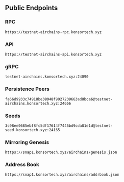 ## Public Endpoints

### RPC
```
https://testnet-airchains-rpc.konsortech.xyz
```

### API
```
https://testnet-airchains-api.konsortech.xyz
```

### gRPC
```
testnet-airchains.konsortech.xyz:24090
```

### Persistence Peers
```
fa66d9933c74918be38948f9027239663ad8bca6@testnet-airchains.konsortech.xyz:24656
```

### Seeds
```
3c98ee0685ebf8fc5df17614f7445bd9cda81e1d@testnet-seed.konsortech.xyz:24165
```

### Mirroring Genesis
```
https://snap1.konsortech.xyz/airchains/genesis.json
```

### Address Book
```
https://snap1.konsortech.xyz/airchains/addrbook.json
```
